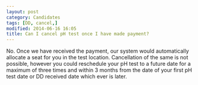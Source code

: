 ```yaml
---
layout: post
category: Candidates
tags: [DD, cancel,]
modified: 2014-06-16 16:05
title: Can I cancel pH test once I have made payment?
---
```




No. Once we have received the payment, our system would automatically allocate a seat for you in the test location. Cancellation of the same is not possible, however you could reschedule your pH test to a future date for a maximum of three times and within 3 months from the date of your first pH test date or DD received date which ever is later.

